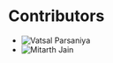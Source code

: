 # Contributors

* ![Vatsal Parsaniya](https://github.com/Vatsalparsaniya)
* ![Mitarth Jain](https://github.com/mitarthjain)